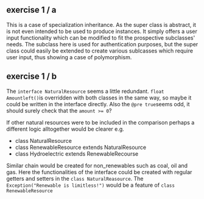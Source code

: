 ## exercise 1 / a

This is a case of specialization inheritance. As the super class is abstract, it is not even intended to be used to produce instances. It simply offers a user input functionality which can be modified to fit the prospective subclasses' needs. The subclass here is used for authentication purposes, but the super class could easily be extended to create various sublcasses which require user input, thus showing a case of polymorphism. 



## exercise 1 / b

The `interface NaturalResource` seems a little redundant. `float Amountleft()`is overridden with both classes in the same way, so maybe it could be written in the interface directly. Also the `@pre true`seems odd, it should surely check that the `amount >= 0`? 

If other natural resources were to be included in the comparison perhaps a different logic alltogether would be clearer e.g. 

- class NaturalResource 
- class RenewableResource extends NaturalResource 
- class Hydroelectric extends RenewableRecourse 

Similar chain would be created for non_renewables such as coal, oil and gas. Here the functionalities of the interface could be created with regular getters and setters in the `class NaturalReasource`. The `Exception("Renewable is limitless!")` would be a feature of `class RenewableResource` 

